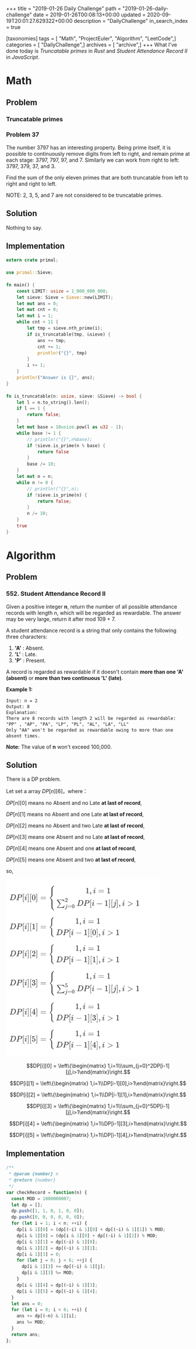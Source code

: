 +++
title = "2019-01-26 Daily Challenge"
path = "2019-01-26-daily-challenge"
date = 2019-01-26T00:08:13+00:00
updated = 2020-09-19T20:01:27.629322+00:00
description = "DailyChallenge"
in_search_index = true

[taxonomies]
tags = [ "Math", "ProjectEuler", "Algorithm", "LeetCode",]
categories = [ "DailyChallenge",]
archives = [ "archive",]
+++
What I've done today is *Truncatable primes* in *Rust* and *Student Attendance Record II* in *JavaScript*.

<!-- more -->

# Math

## Problem

### Truncatable primes

### Problem 37

The number 3797 has an interesting property. Being prime itself, it is possible to continuously remove digits from left to right, and remain prime at each stage: 3797, 797, 97, and 7. Similarly we can work from right to left: 3797, 379, 37, and 3.

Find the sum of the only eleven primes that are both truncatable from left to right and right to left.

NOTE: 2, 3, 5, and 7 are not considered to be truncatable primes.

## Solution

Nothing to say.

## Implementation

```rust
extern crate primal;

use primal::Sieve;

fn main() {
    const LIMIT: usize = 1_000_000_000;
    let sieve: Sieve = Sieve::new(LIMIT);
    let mut ans = 0;
    let mut cnt = 0;
    let mut i = 1;
    while cnt < 11 {
        let tmp = sieve.nth_prime(i);
        if is_truncatable(tmp, &sieve) {
            ans += tmp;
            cnt += 1;
            println!("{}", tmp)
        }
        i += 1;
    }
    println!("Answer is {}", ans);
}

fn is_truncatable(n: usize, sieve: &Sieve) -> bool {
    let l = n.to_string().len();
    if l == 1 {
        return false;
    }
    let mut base = 10usize.pow(l as u32 - 1);
    while base != 1 {
        // println!("{}",n%base);
        if !sieve.is_prime(n % base) {
            return false
        }
        base /= 10;
    }
    let mut n = n;
    while n != 0 {
        // println!("{}",n);
        if !sieve.is_prime(n) {
            return false;
        }
        n /= 10;
    }
    true
}
```

# Algorithm

## Problem

### 552. Student Attendance Record II

Given a positive integer **n**, return the number of all possible attendance records with length n, which will be regarded as rewardable. The answer may be very large, return it after mod 109 + 7.

A student attendance record is a string that only contains the following three characters:



1. **'A'** : Absent.
2. **'L'** : Late.
3. **'P'** : Present.



A record is regarded as rewardable if it doesn't contain **more than one 'A' (absent)** or **more than two continuous 'L' (late)**.

**Example 1:**

```
Input: n = 2
Output: 8 
Explanation:
There are 8 records with length 2 will be regarded as rewardable:
"PP" , "AP", "PA", "LP", "PL", "AL", "LA", "LL"
Only "AA" won't be regarded as rewardable owing to more than one absent times. 
```



**Note:** The value of **n** won't exceed 100,000.

## Solution

There is a DP problem.

Let set a array $DP[n][6]$，where：

$DP[n][0]$ means no Absent and no Late **at  last of record**,

$DP[n][1]$ means no Absent and one Late **at  last of record**,

$DP[n][2]$ means no Absent and two Late **at  last of record**,

$DP[n][3]$ means one Absent and no Late **at  last of record**,

$DP[n][4]$ means one Absent and one **at  last of record**,

$DP[n][5]$ means one Absent and two **at  last of record**,

so,

![dp](3.png)

$$DP[i][0] = \left\{\begin{matrix} 1,i=1\\\sum_{j=0}^2DP[i-1][j],i>1\end{matrix}\right.​$$

$$DP[i][1] = \left\{\begin{matrix} 1,i=1\\DP[i-1][0],i>1\end{matrix}\right.​$$

$$DP[i][2] = \left\{\begin{matrix} 1,i=1\\DP[i-1][1],i>1\end{matrix}\right.​$$

$$DP[i][3] = \left\{\begin{matrix} 1,i=1\\\sum_{j=0}^5DP[i-1][j],i>1\end{matrix}\right.$$

$$DP[i][4] = \left\{\begin{matrix} 1,i=1\\DP[i-1][3],i>1\end{matrix}\right.$$

$$DP[i][5] = \left\{\begin{matrix} 1,i=1\\DP[i-1][4],i>1\end{matrix}\right.​$$

## Implementation

```js
/**
 * @param {number} n
 * @return {number}
 */
var checkRecord = function(n) {
  const MOD = 1000000007;
  let dp = [];
  dp.push([1, 1, 0, 1, 0, 0]);
  dp.push([0, 0, 0, 0, 0, 0]);
  for (let i = 1; i < n; ++i) {
    dp[i & 1][0] = (dp[(~i) & 1][0] + dp[(~i) & 1][1]) % MOD;
    dp[i & 1][0] = (dp[i & 1][0] + dp[(~i) & 1][2]) % MOD;
    dp[i & 1][1] = dp[(~i) & 1][0];
    dp[i & 1][2] = dp[(~i) & 1][1];
    dp[i & 1][3] = 0;
    for (let j = 0; j < 6; ++j) {
      dp[i & 1][3] += dp[(~i) & 1][j];
      dp[i & 1][3] %= MOD;
    }
    dp[i & 1][4] = dp[(~i) & 1][3];
    dp[i & 1][5] = dp[(~i) & 1][4];
  }
  let ans = 0;
  for (let i = 0; i < 6; ++i) {
    ans += dp[(~n) & 1][i];
    ans %= MOD;
  }
  return ans;
};
```